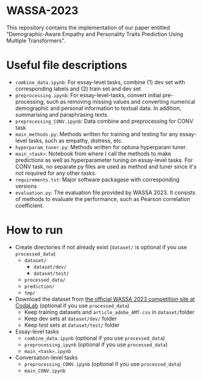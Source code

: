 # WASSA-2023
This repository contains the implementation of our paper entitled "Demographic-Aware Empathy and Personality Traits Prediction Using Multiple Transformers".

# Useful file descriptions
- `combine_data.ipynb`: For essay-level tasks, combine (1) dev set with corresponding labels and (2) train set and dev set
- `preprocessing.ipynb`: For essay-level-tasks, convert initial pre-processing, such as removing missing values and converting numerical demographic and personal information to textual data. In addition, summarising and paraphrasing texts.
- `preprocessing_CONV.ipynb`: Data combine and preprocessing for CONV task
- `main_methods.py`: Methods written for training and testing for any essay-level tasks, such as empathy, distress, etc.
- `hyperparam_tuner.py`: Methods written for optuna hyperparam tuner.
- `main_<task>`: Notebook from where I call the methods to make predictions as well as hyperparameter tuning on essay-level tasks. For CONV task, no separate py files are used as method and tuner since it's not required for any other tasks.
- `requirements.txt`: Major software packagase with corresponding versions
- `evaluation.py`: The evaluation file provided by WASSA 2023. It consists of methods to evaluate the performance, such as Pearson correlation coefficient.
 
# How to run
- Create directories if not already exist (`dataset/` is optional if you use `processed_data`)
	- `dataset/`
		- `dataset/dev/`
		- `dataset/test/`
	- `processed_data/`
	- `prediction/`
	- `tmp/`
- Download the dataset from [the official WASSA 2023 competition site at CodaLab](https://codalab.lisn.upsaclay.fr/competitions/11167) (optional if you use `processed_data`)
	- Keep training datasets and `article_adobe_AMT.csv` in `dataset/`folder
	- Keep dev sets at `dataset/dev/` folder
	- Keep test sets at `dataset/test/` folder
- Essay-level tasks
	- `combine_data.ipynb` (optional if you use `processed_data`)
	- `preprocessing.ipynb` (optional if you use `processed_data`)
	- `main_<task>.ipynb`
- Conversation-level tasks
	- `preprocessing_CONV.ipynb` (optional if you use `processed_data`)
	- `main_CONV.ipynb`

